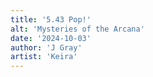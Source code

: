 ```yaml
---
title: '5.43 Pop!'
alt: 'Mysteries of the Arcana'
date: '2024-10-03'
author: 'J Gray'
artist: 'Keira'
---
```

